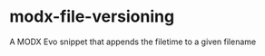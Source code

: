 modx-file-versioning
====================

A MODX Evo snippet that appends the filetime to a given filename
